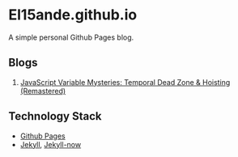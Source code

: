 # El15ande.github.io

A simple personal Github Pages blog.

## Blogs

1. [JavaScript Variable Mysteries: Temporal Dead Zone & Hoisting (Remastered)](https://el15ande.github.io/JS-Variable-Mysteries/)

## Technology Stack

- [Github Pages](https://pages.github.com/)
- [Jekyll](https://jekyllrb.com/), [Jekyll-now](https://github.com/barryclark/jekyll-now)

